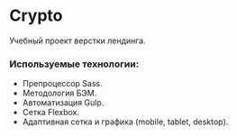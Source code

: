 # Crypto

Учебный проект верстки лендинга.

### Используемые технологии:

- Препроцессор Sass.
- Методология БЭМ.
- Автоматизация Gulp.
- Сетка Flexbox.
- Адаптивная сетка и графика (mobile, tablet, desktop).
